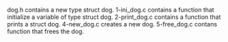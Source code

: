 dog.h contains  a new type struct dog.
1-ini_dog.c contains a function that initialize a variable of type struct dog.
2-print_dog.c contains a function that prints a struct dog.
4-new_dog.c creates a new dog.
5-free_dog.c contans function that frees the dog.
